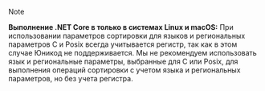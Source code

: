 > [!NOTE]
> **Выполнение .NET Core в только в системах Linux и macOS:** При использовании параметров сортировки для языков и региональных параметров C и Posix всегда учитывается регистр, так как в этом случае Юникод не поддерживается. Мы не рекомендуем использовать язык и региональные параметры, выбранные для C или Posix, для выполнения операций сортировки с учетом языка и региональных параметров, но без учета регистра.  
